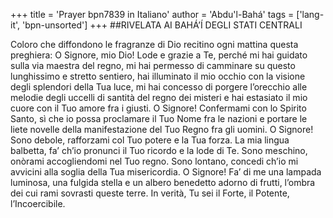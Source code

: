 +++
title = 'Prayer bpn7839 in Italiano'
author = 'Abdu'l-Bahá'
tags = ['lang-it', 'bpn-unsorted']
+++
##RIVELATA AI BAHÁ’Í DEGLI STATI CENTRALI

Coloro che diffondono le fragranze di Dio recitino ogni mattina questa preghiera:
O Signore, mio Dio! Lode e grazie a Te, perché mi hai guidato sulla via maestra del regno, mi hai permesso di camminare su questo lunghissimo e stretto sentiero, hai illuminato il mio occhio con la visione degli splendori della Tua luce, mi hai concesso di porgere l’orecchio alle melodie degli uccelli di santità del regno dei misteri e hai estasiato il mio cuore con il Tuo amore fra i giusti.
O Signore! Confermami con lo Spirito Santo, sì che io possa proclamare il Tuo Nome fra le nazioni e portare le liete novelle della manifestazione del Tuo Regno fra gli uomini.
O Signore! Sono debole, rafforzami col Tuo potere e la Tua forza. La mia lingua balbetta, fa’ ch’io pronunci il Tuo ricordo e la lode di Te. Sono meschino, onòrami accogliendomi nel Tuo regno. Sono lontano, concedi ch’io mi avvicini alla soglia della Tua misericordia. O Signore! Fa’ di me una lampada luminosa, una fulgida stella e un albero benedetto adorno di frutti, l’ombra dei cui rami sovrasti queste terre. In verità, Tu sei il Forte, il Potente, l’Incoercibile.
